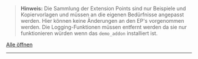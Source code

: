 > **Hinweis:** Die Sammlung der Extension Points sind nur Beispiele und Kopiervorlagen und müssen an die eigenen Bedürfnisse angepasst werden. Hier können keine Änderungen an den EP's vorgenommen werden. Die Logging-Funktionen müssen entfernt werden da sie nur funktionieren würden wenn das `demo_addon` installiert ist.

<a href="#" class="btn btn-info btn-open">Alle öffnen</a><a href="#" class="btn btn-info btn-close" style="display:none;">Alle schließen</a>

<hr>
